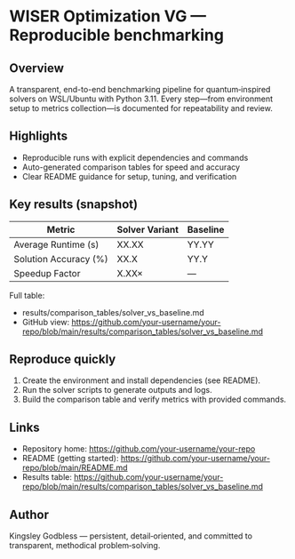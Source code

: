 # WISER Optimization VG — Reproducible benchmarking

## Overview
A transparent, end-to-end benchmarking pipeline for quantum‑inspired solvers on WSL/Ubuntu with Python 3.11. Every step—from environment setup to metrics collection—is documented for repeatability and review.

## Highlights
- Reproducible runs with explicit dependencies and commands
- Auto-generated comparison tables for speed and accuracy
- Clear README guidance for setup, tuning, and verification

## Key results (snapshot)
| Metric                | Solver Variant | Baseline |
|-----------------------|----------------|----------|
| Average Runtime (s)   | XX.XX          | YY.YY    |
| Solution Accuracy (%) | XX.X           | YY.Y     |
| Speedup Factor        | X.XX×          | —        |

Full table:
- results/comparison_tables/solver_vs_baseline.md
- GitHub view: https://github.com/your-username/your-repo/blob/main/results/comparison_tables/solver_vs_baseline.md

## Reproduce quickly
1. Create the environment and install dependencies (see README).
2. Run the solver scripts to generate outputs and logs.
3. Build the comparison table and verify metrics with provided commands.

## Links
- Repository home: https://github.com/your-username/your-repo
- README (getting started): https://github.com/your-username/your-repo/blob/main/README.md
- Results table: https://github.com/your-username/your-repo/blob/main/results/comparison_tables/solver_vs_baseline.md

## Author
Kingsley Godbless — persistent, detail‑oriented, and committed to transparent, methodical problem‑solving.
